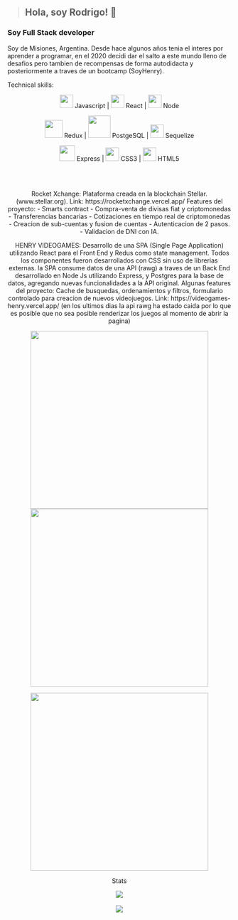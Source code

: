 >## Hola, soy Rodrigo! 👋

<!--
**rodri-juarez/rodri-juarez** is a ✨ _special_ ✨ repository because its `README.md` (this file) appears on your GitHub profile.


Here are some ideas to get you started:

- 🔭 I’m currently working on ...
- 🌱 I’m currently learning ...
- 👯 I’m looking to collaborate on ...
- 🤔 I’m looking for help with ...
- 💬 Ask me about ...
- 📫 How to reach me: ...
- 😄 Pronouns: ...
- ⚡ Fun fact: ...
-->
### Soy Full Stack developer 

Soy de Misiones, Argentina. Desde hace algunos años tenia el interes por aprender a programar, en el 2020 decidi dar el salto a este mundo lleno de desafios pero tambien de recompensas de forma autodidacta y posteriormente a traves de un bootcamp (SoyHenry). 

Technical skills: 
<p align="center">
 <img src='https://user-images.githubusercontent.com/69270095/124473337-92e00880-dd75-11eb-8439-6a8077f457d2.png' width="30vw"/> Javascript | 
 <img src='https://user-images.githubusercontent.com/69270095/124479323-89a66a00-dd7c-11eb-868f-b1b8d3b56e39.png' width="30vw"/> React | 
 <img src='https://user-images.githubusercontent.com/69270095/124943502-ec00a400-dfe2-11eb-94c0-40bd52557ceb.png' width="30vw"/> Node 
</p>

<p align="center">
 <img src='https://user-images.githubusercontent.com/69270095/124944514-bf995780-dfe3-11eb-8d29-2df6d0a44bbb.png' width="40vw"/> Redux | 
 <img src='https://user-images.githubusercontent.com/69270095/124945111-3f272680-dfe4-11eb-8491-dc17abfed829.png' width="50vw"/> PostgeSQL | 
 <img src='https://user-images.githubusercontent.com/69270095/124945575-aa70f880-dfe4-11eb-8ef0-28abbbfc5df9.png' width="30vw"/> Sequelize 
</p>

<p align="center">
 <img src='https://user-images.githubusercontent.com/69270095/124947996-b1990600-dfe6-11eb-8dbe-2ef86afccd38.png' width="35vw"/> Express |
 <img src='https://user-images.githubusercontent.com/69270095/124946896-c4f7a180-dfe5-11eb-9a47-03c1091c5bda.png' width="30vw"/> CSS3 |
 <img src='https://user-images.githubusercontent.com/69270095/124947179-fe301180-dfe5-11eb-8495-338bade70395.png' width="30vw"/> HTML5  
</p>
 
 <br></br>
 <p align="center">Rocket Xchange: Plataforma creada en la blockchain Stellar. (www.stellar.org). Link: https://rocketxchange.vercel.app/
Features del proyecto:
- Smarts contract
- Compra-venta de divisas fiat y criptomonedas
- Transferencias bancarias
- Cotizaciones en tiempo real de criptomonedas
- Creacion de sub-cuentas y fusion de cuentas
- Autenticacion de 2 pasos.
- Validacion de DNI con IA.</p>
 
 <p aling='center><img src="https://i.ibb.co/xFsCVx6/landing-Cripto.png" heigth='400px' width="400px"></p>
 
 
 
 
 
 <p align="center"> HENRY VIDEOGAMES: Desarrollo de una SPA (Single Page Application) utilizando React para el Front End y Redus como state management. Todos los componentes fueron desarrollados con CSS sin uso de librerias externas. la SPA consume datos de una API (rawg) a traves de un Back End desarrollado en Node Js utilizando Express, y Postgres para la base de datos, agregando nuevas funcionalidades a la API original.
Algunas features del proyecto: Cache de busquedas, ordenamientos y filtros, formulario controlado para creacion de nuevos videojuegos. Link: https://videogames-henry.vercel.app/ (en los ultimos dias la api rawg ha estado caida por lo que es posible que no sea posible renderizar los juegos al momento de abrir la pagina) </p>
<p align="center"><img src="https://i.ibb.co/1sqcLX6/Page1.png" heigth='380px' width="400px"/>            <img src="https://i.ibb.co/HxyGk2D/home.png" heigth='500px' width="400px"></p>
<p align="center"><img src="https://i.ibb.co/TwKXsTW/create.png" heigth='400px' width="400px"></p>

 <p align="center"> Stats </p>
 <p align="center">
 <img src=https://github-readme-stats.vercel.app/api/top-langs/?username=rodri-juarez&theme=vue-dark />
 <br></br>
 <img src=https://github-readme-stats.vercel.app/api?username=rodri-juarez&show_icons=true&theme=vue-dark />
 

 </p>
